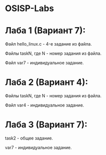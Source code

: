 # OSISP-Labs
# Лаба 1 (Вариант 7):

Файл hello_linux.c - 4-е задание из файла.

Файлы taskN, где N - номер задания из файла.

Файл var7 - индивидуальное задание.

# Лаба 2 (Вариант 4):

Файлы taskN, где N - номер задания из файла.

Файл var4 - индивидуальное задание.

# Лаба 3 (Вариант 7):

task2 - общее задание.

var7 - индивидуальное задание.
